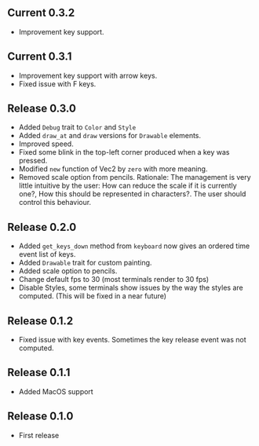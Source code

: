 ## Current 0.3.2
- Improvement key support.

## Current 0.3.1
- Improvement key support with arrow keys.
- Fixed issue with F keys.

## Release 0.3.0
- Added `Debug` trait to `Color` and `Style`
- Added `draw_at` and `draw` versions for `Drawable` elements.
- Improved speed.
- Fixed some blink in the top-left corner produced when a key was pressed.
- Modified `new` function of Vec2 by `zero` with more meaning.
- Removed scale option from pencils. Rationale:
  The management is very little intuitive by the user:
  How can reduce the scale if it is currently one?,
  How this should be represented in characters?.
  The user should control this behaviour.

## Release 0.2.0
- Added `get_keys_down` method from `keyboard` now gives an ordered time event list of keys.
- Added `Drawable` trait for custom painting.
- Added scale option to pencils.
- Change default fps to 30 (most terminals render to 30 fps)
- Disable Styles, some terminals show issues by the way the styles are computed.
  (This will be fixed in a near future)

## Release 0.1.2
- Fixed issue with key events. Sometimes the key release event was not computed.

## Release 0.1.1
- Added MacOS support

## Release 0.1.0
- First release

